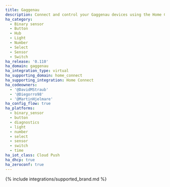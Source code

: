 ```yaml
---
title: Gaggenau
description: Connect and control your Gaggenau devices using the Home Connect integration
ha_category:
  - Binary sensor
  - Button
  - Hub
  - Light
  - Number
  - Select
  - Sensor
  - Switch
ha_release: '0.110'
ha_domain: gaggenau
ha_integration_type: virtual
ha_supporting_domain: home_connect
ha_supporting_integration: Home Connect
ha_codeowners:
  - '@DavidMStraub'
  - '@Diegorro98'
  - '@MartinHjelmare'
ha_config_flow: true
ha_platforms:
  - binary_sensor
  - button
  - diagnostics
  - light
  - number
  - select
  - sensor
  - switch
  - time
ha_iot_class: Cloud Push
ha_dhcp: true
ha_zeroconf: true
---
```


{% include integrations/supported_brand.md %}
